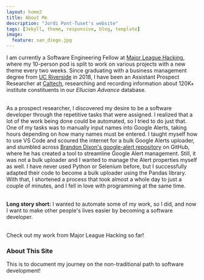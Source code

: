 ```yaml
---
layout: home2
title: About Me
description: "Jordi Pont-Tuset's website"
tags: [Jekyll, theme, responsive, blog, template]
image:
  feature: san_diego.jpg
---
```


I am currently a Software Engineering Fellow at <a href="https://fellowship.mlh.io/" target="_blank">Major League Hacking</a>, where my 10-person pod is split to work on various projects with a new theme every two weeks. Since graduating with a business management degree from <a href="https://business.ucr.edu/" target="_blank">UC Riverside</a> in 2018, I have been an Assistant Prospect Researcher at <a href="https://breakthrough.caltech.edu/" target="_blank">Caltech</a>, researching and recording information about 120K+ institute constituents in our _Ellucian Advance_ database.

<br />
As a prospect researcher, I discovered my desire to be a software developer through the repetitive tasks that were assigned. I realized that a lot of the work being done could be automated, so I tried to do just that. One of my tasks was to manually input names into Google Alerts, taking hours depending on how many names must be entered. I taught myself how to use VS Code and scoured the internet for a bulk Google Alerts uploader, and stumbled across <a href="https://github.com/9b/google-alerts" target="_blank">Brandon Dixon's google-alert repository</a> on GitHub, where he has created a tool to streamline Google Alert management. Still, it was not a bulk uploader and I wanted to manage the Alert properties myself as well. I have never used Python or Selenium before, but I successfully adapted their code to become a bulk uploader using the Pandas library. With that, I shortened a process that took almost a whole day to just a couple of minutes, and I fell in love with programming at the same time. 
<br /><br />

**Long story short:** I wanted to automate some of my work, so I did, and now I want to make other people's lives easier by becoming a software developer.

<br />
Check out my work from Major League Hacking so far!

<h3>About This Site</h3>
This is to document my journey on the non-traditional path to software development!
